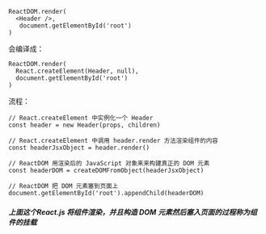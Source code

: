 <!--
 * @Description: react挂载过程
 * @Author: xiao.zhang
 * @Date: 2020-09-17 15:46:50
 * @LastEditors: xiao.zhang
 * @LastEditTime: 2020-09-21 10:47:17
-->

```
ReactDOM.render(
  <Header />, 
   document.getElementById('root')
)
```
会编译成：
```
ReactDOM.render(
  React.createElement(Header, null), 
  document.getElementById('root')
)
```
流程：

```
// React.createElement 中实例化一个 Header
const header = new Header(props, children)

// React.createElement 中调用 header.render 方法渲染组件的内容
const headerJsxObject = header.render()

// ReactDOM 用渲染后的 JavaScript 对象来来构建真正的 DOM 元素
const headerDOM = createDOMFromObject(headerJsxObject)

// ReactDOM 把 DOM 元素塞到页面上
document.getElementById('root').appendChild(headerDOM)
```

##### 上面这个React.js 将组件渲染，并且构造 DOM 元素然后塞入页面的过程称为组件的挂载